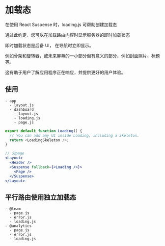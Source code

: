 # 加载态

在使用 React Suspense 时，loading.js 可帮助创建加载态

通过此约定，您可以在加载路由内容时显示服务器的即时加载状态

即时加载状态是后备 UI，
在导航时立即显示。

例如骨架和旋转器，或未来屏幕的一小部分但有意义的部分，例如封面照片、标题等。

这有助于用户了解应用程序正在响应，并提供更好的用户体验。

## 使用

```
- app
  - layout.js
  - dashboard
    - layout.js
    - loading.js
    - page.js
```

```js
export default function Loading() {
  // You can add any UI inside Loading, including a Skeleton.
  return <LoadingSkeleton />;
}
```

```jsx
// 父page
<Layout>
  <Header />
  <Suspense fallback={<Loading />}>
    <Page />
  </Suspense>
</Layout>
```

## 平行路由使用独立加载态

```
- @team
  - page.js
  - error.js
  - loading.js
- @analytics
  - page.js
  - error.js
  - loading.js
```
